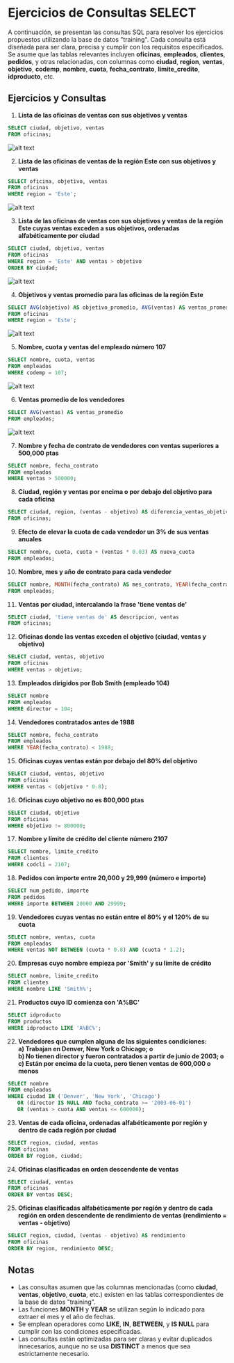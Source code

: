 # Ejercicios de Consultas SELECT

A continuación, se presentan las consultas SQL para resolver los ejercicios propuestos utilizando la base de datos "training". Cada consulta está diseñada para ser clara, precisa y cumplir con los requisitos especificados. Se asume que las tablas relevantes incluyen **oficinas**, **empleados**, **clientes**, **pedidos**, y otras relacionadas, con columnas como **ciudad**, **region**, **ventas**, **objetivo**, **codemp**, **nombre**, **cuota**, **fecha_contrato**, **limite_credito**, **idproducto**, etc.

## Ejercicios y Consultas

1. **Lista de las oficinas de ventas con sus objetivos y ventas**  
```sql
SELECT ciudad, objetivo, ventas
FROM oficinas;
```
![alt text](image.png)

2. **Lista de las oficinas de ventas de la región Este con sus objetivos y ventas**  
```sql
SELECT oficina, objetivo, ventas
FROM oficinas
WHERE region = 'Este';
```
![alt text](image-1.png)

3. **Lista de las oficinas de ventas con sus objetivos y ventas de la región Este cuyas ventas exceden a sus objetivos, ordenadas alfabéticamente por ciudad**  
```sql
SELECT ciudad, objetivo, ventas
FROM oficinas
WHERE region = 'Este' AND ventas > objetivo
ORDER BY ciudad;
```
![alt text](image-2.png)

4. **Objetivos y ventas promedio para las oficinas de la región Este**  
```sql
SELECT AVG(objetivo) AS objetivo_promedio, AVG(ventas) AS ventas_promedio
FROM oficinas
WHERE region = 'Este';
```
![alt text](image-3.png)

5. **Nombre, cuota y ventas del empleado número 107**  
```sql
SELECT nombre, cuota, ventas
FROM empleados
WHERE codemp = 107;
```
![alt text](image-4.png)

6. **Ventas promedio de los vendedores**  
```sql
SELECT AVG(ventas) AS ventas_promedio
FROM empleados;
```
![alt text](image-5.png)

7. **Nombre y fecha de contrato de vendedores con ventas superiores a 500,000 ptas**  
```sql
SELECT nombre, fecha_contrato
FROM empleados
WHERE ventas > 500000;
```

8. **Ciudad, región y ventas por encima o por debajo del objetivo para cada oficina**  
```sql
SELECT ciudad, region, (ventas - objetivo) AS diferencia_ventas_objetivo
FROM oficinas;
```

9. **Efecto de elevar la cuota de cada vendedor un 3% de sus ventas anuales**  
```sql
SELECT nombre, cuota, cuota + (ventas * 0.03) AS nueva_cuota
FROM empleados;
```

10. **Nombre, mes y año de contrato para cada vendedor**  
```sql
SELECT nombre, MONTH(fecha_contrato) AS mes_contrato, YEAR(fecha_contrato) AS anio_contrato
FROM empleados;
```

11. **Ventas por ciudad, intercalando la frase 'tiene ventas de'**  
```sql
SELECT ciudad, 'tiene ventas de' AS descripcion, ventas
FROM oficinas;
```

12. **Oficinas donde las ventas exceden el objetivo (ciudad, ventas y objetivo)**  
```sql
SELECT ciudad, ventas, objetivo
FROM oficinas
WHERE ventas > objetivo;
```

13. **Empleados dirigidos por Bob Smith (empleado 104)**  
```sql
SELECT nombre
FROM empleados
WHERE director = 104;
```

14. **Vendedores contratados antes de 1988**  
```sql
SELECT nombre, fecha_contrato
FROM empleados
WHERE YEAR(fecha_contrato) < 1988;
```

15. **Oficinas cuyas ventas están por debajo del 80% del objetivo**  
```sql
SELECT ciudad, ventas, objetivo
FROM oficinas
WHERE ventas < (objetivo * 0.8);
```

16. **Oficinas cuyo objetivo no es 800,000 ptas**  
```sql
SELECT ciudad, objetivo
FROM oficinas
WHERE objetivo != 800000;
```

17. **Nombre y límite de crédito del cliente número 2107**  
```sql
SELECT nombre, limite_credito
FROM clientes
WHERE codcli = 2107;
```

18. **Pedidos con importe entre 20,000 y 29,999 (número e importe)**  
```sql
SELECT num_pedido, importe
FROM pedidos
WHERE importe BETWEEN 20000 AND 29999;
```

19. **Vendedores cuyas ventas no están entre el 80% y el 120% de su cuota**  
```sql
SELECT nombre, ventas, cuota
FROM empleados
WHERE ventas NOT BETWEEN (cuota * 0.8) AND (cuota * 1.2);
```

20. **Empresas cuyo nombre empieza por 'Smith' y su límite de crédito**  
```sql
SELECT nombre, limite_credito
FROM clientes
WHERE nombre LIKE 'Smith%';
```

21. **Productos cuyo ID comienza con 'A%BC'**  
```sql
SELECT idproducto
FROM productos
WHERE idproducto LIKE 'A%BC%';
```

22. **Vendedores que cumplen alguna de las siguientes condiciones:  
   a) Trabajan en Denver, New York o Chicago; o  
   b) No tienen director y fueron contratados a partir de junio de 2003; o  
   c) Están por encima de la cuota, pero tienen ventas de 600,000 o menos**  
```sql
SELECT nombre
FROM empleados
WHERE ciudad IN ('Denver', 'New York', 'Chicago')
   OR (director IS NULL AND fecha_contrato >= '2003-06-01')
   OR (ventas > cuota AND ventas <= 600000);
```

23. **Ventas de cada oficina, ordenadas alfabéticamente por región y dentro de cada región por ciudad**  
```sql
SELECT region, ciudad, ventas
FROM oficinas
ORDER BY region, ciudad;
```

24. **Oficinas clasificadas en orden descendente de ventas**  
```sql
SELECT ciudad, ventas
FROM oficinas
ORDER BY ventas DESC;
```

25. **Oficinas clasificadas alfabéticamente por región y dentro de cada región en orden descendente de rendimiento de ventas (rendimiento = ventas - objetivo)**  
```sql
SELECT region, ciudad, (ventas - objetivo) AS rendimiento
FROM oficinas
ORDER BY region, rendimiento DESC;
```

## Notas
- Las consultas asumen que las columnas mencionadas (como **ciudad**, **ventas**, **objetivo**, **cuota**, etc.) existen en las tablas correspondientes de la base de datos "training".
- Las funciones **MONTH** y **YEAR** se utilizan según lo indicado para extraer el mes y el año de fechas.
- Se emplean operadores como **LIKE**, **IN**, **BETWEEN**, y **IS NULL** para cumplir con las condiciones especificadas.
- Las consultas están optimizadas para ser claras y evitar duplicados innecesarios, aunque no se usa **DISTINCT** a menos que sea estrictamente necesario.